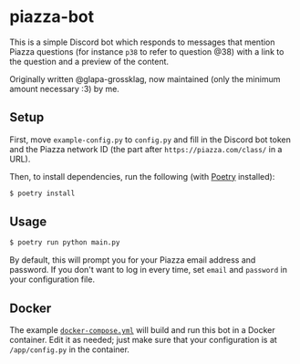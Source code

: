 # piazza-bot

This is a simple Discord bot which responds to messages that mention Piazza questions (for instance `p38` to refer to question @38) with a link to the question and a preview of the content.

Originally written @glapa-grossklag, now maintained (only the minimum amount necessary :3) by me.

## Setup

First, move `example-config.py` to `config.py` and fill in the Discord bot token and the Piazza network ID (the part after `https://piazza.com/class/` in a URL).

Then, to install dependencies, run the following (with [Poetry](https://python-poetry.org/) installed):

```sh
$ poetry install
```

## Usage

```sh
$ poetry run python main.py
```

By default, this will prompt you for your Piazza email address and password. If you don't want to log in every time, set `email` and `password` in your configuration file.

## Docker

The example [`docker-compose.yml`](./docker-compose.yml) will build and run this bot in a Docker container. Edit it as needed; just make sure that your configuration is at `/app/config.py` in the container.
